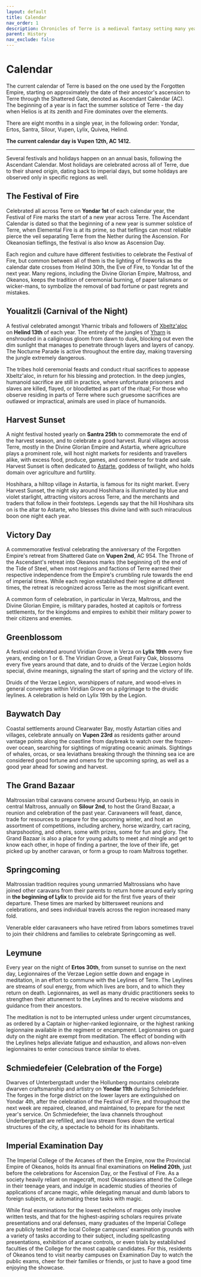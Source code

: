 ```yaml
---
layout: default
title: Calendar
nav_order: 1
description: Chronicles of Terre is a medieval fantasy setting many years in the writing.
parent: History
nav_exclude: false
---
```


# Calendar

The current calendar of Terre is based on the one used by the Forgotten Empire, starting on approximately the date of their ancestor's ascension to Terre through the Shattered Gate, denoted as Ascendant Calendar (AC). The beginning of a year is in fact the summer solstice of Terre - the day when Helios is at its zenith and Fire dominates over the elements.

There are eight months in a single year, in the following order: Yondar, Ertos, Santra, Silour, Vupen, Lylix, Quivea, Helind.

**The current calendar day is Vupen 12th, AC 1412.**

---

Several festivals and holidays happen on an annual basis, following the Ascendant Calendar. Most holidays are celebrated across all of Terre, due to their shared origin, dating back to imperial days, but some holidays are observed only in specific regions as well.

## The Festival of Fire

Celebrated all across Terre on **Yondar 1st** of each calendar year, the Festival of Fire marks the start of a new year across Terre. The Ascendant Calendar is dated so that the beginning of a new year is summer solstice of Terre, when Elemental Fire is at its prime, so that tieflings can most reliable pierce the veil separating Terre from the Nether during the Ascension. For Okeanosian tieflings, the festival is also know as Ascension Day.

Each region and culture have different festivities to celebrate the Festival of Fire, but common between all of them is the lighting of fireworks as the calendar date crosses from Helind 30th, the Eve of Fire, to Yondar 1st of the next year. Many regions, including the Divine Glorian Empire, Maltross, and Okeanos, keeps the tradition of ceremonial burning, of paper talismans or wicker-mans, to symbolize the removal of bad fortune or past regrets and mistakes.

## Youalitzli (Carnival of the Night)

A festival celebrated amongst Yharnic tribals and followers of [Xbeltz'aloc](../religion/patronus/Xbeltz'aloc) on **Helind 13th** of each year. The entirety of the jungles of [Yharn](../region/Yharn) is enshrouded in a caliginous gloom from dawn to dusk, blocking out even the dim sunlight that manages to penetrate through layers and layers of canopy. The Nocturne Parade is active throughout the entire day, making traversing the jungle extremely dangerous.

The tribes hold ceremonial feasts and conduct ritual sacrifices to appease Xbeltz'aloc, in return for his blessing and protection. In the deep jungles, humanoid sacrifice are still in practice, where unfortunate prisoners and slaves are killed, flayed, or bloodletted as part of the ritual; For those who observe residing in parts of Terre where such gruesome sacrifices are outlawed or impractical, animals are used in place of humanoids.

## Harvest Sunset

A night festival hosted yearly on **Santra 25th** to commemorate the end of the harvest season, and to celebrate a good harvest. Rural villages across Terre, mostly in the Divine Glorian Empire and Astartia, where agriculture plays a prominent role, will host night markets for residents and travellers alike, with excess food, produce, games, and commerce for trade and sale. Harvest Sunset is often dedicated to [Astarte](../religion/maioris/Astarte), goddess of twilight, who holds domain over agriculture and furtility.

Hoshihara, a hilltop village in Astartia, is famous for its night market. Every Harvest Sunset, the night sky around Hoshihara is illuminated by blue and violet starlight, attracting visitors across Terre, and the merchants and traders that follow in their footsteps. Legends say that the hill Hoshihara sits on is the altar to Astarte, who blesses this divine land with such miraculous boon one night each year.

## Victory Day

A commemorative festival celebrating the anniversary of the Forgotten Empire's retreat from Shattered Gate on **Vupen 2nd**, AC 954. The Throne of the Ascendant's retreat into Okeanos marks (the beginning of) the end of the Tide of Steel, when most regions and factions of Terre earned their respective independence from the Empire's crumbling rule towards the end of imperial times. While each region established their regime at different times, the retreat is recognized across Terre as the most significant event.

A common form of celebration, in particular in Verza, Maltross, and the Divine Glorian Empire, is military parades, hosted at capitols or fortress settlements, for the kingdoms and empires to exhibit their military power to their citizens and enemies.

## Greenblossom

A festival celebrated around Viridian Grove in Verza on **Lylix 19th** every five years, ending on 1 or 6. The Viridian Grove, a Great Fairy Oak, blossoms every five years around that date, and to druids of the Verzae Legion holds special, divine meanings, signaling the start of spring and the victory of life.

Druids of the Verzae Legion, worshippers of nature, and wood-elves in general converges within Viridian Grove on a pilgrimage to the druidic leylines. A celebration is held on Lylix 19th by the Legion.

## Baywatch Day

Coastal settlements around Clearwater Bay, mostly Astartian cities and villages, celebrate annually on **Vupen 23rd** as residents gather around vantage points along the coastline from daybreak to watch over the frozen-over ocean, searching for sightings of migrating oceanic animals. Sightings of whales, orcas, or sea leviathans breaking through the thinning sea ice are considered good fortune and omens for the upcoming spring, as well as a good year ahead for sowing and harvest.

## The Grand Bazaar

Maltrossian tribal caravans convene around Gurbesu Hyip, an oasis in central Maltross, annually on **Silour 2nd**, to host the Grand Bazaar, a reunion and celebration of the past year. Caravaneers will feast, dance, trade for resources to prepare for the upcoming winter, and host an assortment of competitions, including archery, horse wizardry, cart racing, sharpshooting, and others, some with prizes, some for fun and glory. The Grand Bazaar is also a place for young adults to meet and mingle and get to know each other, in hope of finding a partner, the love of their life, get picked up by another caravan, or form a group to roam Maltross together.

## Springcoming

Maltrossian tradition requires young unmarried Maltrossians who have joined other caravans from their parents to return home around early spring in **the beginning of Lylix** to provide aid for the first five years of their departure. These times are marked by bittersweet reunions and celebrations, and sees individual travels across the region increased many fold.

Venerable elder caravaneers who have retired from labors sometimes travel to join their childrens and families to celebrate Springcoming as well.

## Leymune

Every year on the night of **Ertos 30th**, from sunset to sunrise on the next day, Legionnaires of the Verzae Legion settle down and engage in meditation, in an effort to commune with the Leylines of Terre. The Leylines are streams of soul energy, from which lives are born, and to which they return on death. Legionnaires, as well as many druidic practitioners seeks to strengthen their attunement to the Leylines and to receive wisdoms and guidance from their ancestors.

The meditation is not to be interrupted unless under urgent circumstances, as ordered by a Captain or higher-ranked legionnaire, or the highest ranking legionnaire available in the regiment or encampment. Legionnaires on guard duty on the night are exempt from meditation. The effect of bonding with the Leylines helps alleviate fatigue and exhaustion, and allows non-elven legionnaires to enter conscious trance similar to elves.

## Schmiedefeier (Celebration of the Forge)

Dwarves of Unterbergstadt under the Hollunberg mountains celebrate dwarven craftsmanship and artistry on **Yondar 11th** during Schmiedefeier. The forges in the forge district on the lower layers are extinguished on Yondar 4th, after the celebration of the Festival of Fire, and throughout the next week are repaired, cleaned, and maintained, to prepare for the next year's service. On Schmiedefeier, the lava channels throughout Underbergstadt are refilled, and lava stream flows down the vertical structures of the city, a spectacle to behold for its inhabitants.

## Imperial Examination Day

The Imperial College of the Arcanes of then the Empire, now the Provincial Empire of Okeanos, holds its annual final examinations on **Helind 20th**, just before the celebrations for Ascension Day, or the Festival of Fire. As a society heavily reliant on magecraft, most Okeanossians attend the College in their teenage years, and indulge in academic studies of theories of applications of arcane magic, while delegating manual and dumb labors to foreign subjects, or automating these tasks with magic.

While final examinations for the lowest echelons of mages only involve written tests, and that for the highest-aspiring scholars requires private presentations and oral defenses, many graduates of the Imperial College are publicly tested at the local College campuses' examination grounds with a variety of tasks according to their subject, including spellcasting presentations, exhibition of arcane controls, or even trials by established faculties of the College for the most capable candidates. For this, residents of Okeanos tend to visit nearby campuses on Examination Day to watch the public exams, cheer for their families or friends, or just to have a good time enjoying the showcase.